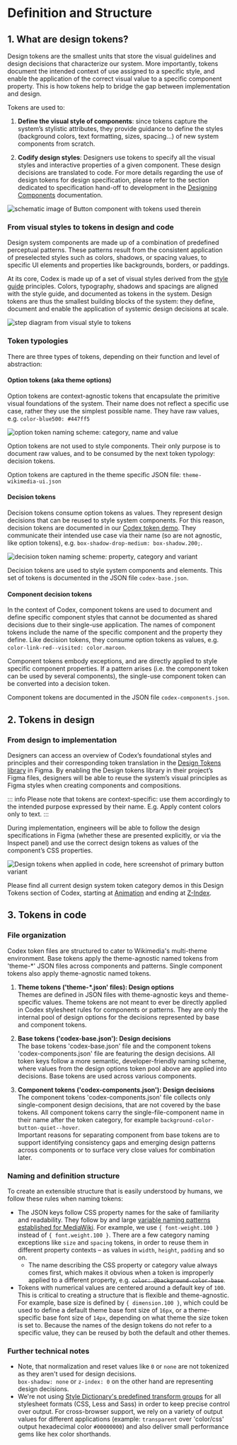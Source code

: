 # Definition and Structure

## 1. What are design tokens?

Design tokens are the smallest units that store the visual guidelines and design decisions that characterize our system. More importantly, tokens document the intended context of use assigned to a specific style, and enable the application of the correct visual value to a specific component property. This is how tokens help to bridge the gap between implementation and design.

<div class="cdx-docs-col cdx-docs-col-start cdx-docs-col-m">

Tokens are used to:

1. **Define the visual style of components**: since tokens capture the system’s stylistic
attributes, they provide guidance to define the styles (background colors, text
formatting, sizes, spacing…) of new system components from scratch.

2. **Codify design styles**: Designers use tokens to specify all the visual styles and interactive
properties of a given component. These design decisions are translated to code. For more details
regarding the use of design tokens for design specification, please refer to the section dedicated
to specification hand-off to development in the [Designing Components](../contributing/designing-new-components.md) documentation.

</div>
<div class="cdx-docs-col cdx-docs-col-end cdx-docs-col-m">

![schematic image of Button component with tokens used therein](../assets/design-tokens-overview/using-tokens.png)
</div>

### From visual styles to tokens in design and code
Design system components are made up of a combination of predefined perceptual patterns. These patterns result from the consistent application of preselected styles such as colors, shadows, or spacing values, to specific UI elements and properties like backgrounds, borders, or paddings.

At its core, Codex is made up of a set of visual styles derived from the [style guide](../style-guide/overview) principles. Colors, typography, shadows and spacings are aligned with the style guide, and documented as tokens in the system. Design tokens are thus the smallest building blocks of the system: they define, document and enable the application of systemic design decisions at scale.

![step diagram from visual style to tokens](../assets/design-tokens-overview/what-are-design-tokens-from-visual-styles-to-tokens.png)

### Token typologies

There are three types of tokens, depending on their function and level of abstraction:

#### Option tokens (aka theme options)
Option tokens are context-agnostic tokens that encapsulate the primitive visual foundations of the system. Their name does not reflect a specific use case, rather they use the simplest possible name. They have raw values, e.g. `color-blue500: #447ff5`

![option token naming scheme: category, name and value](../assets/design-tokens-overview/what-are-design-tokens-option-token.png)

Option tokens are not used to style components. Their only purpose is to document raw values, and to be consumed by the next token typology: decision tokens.

Option tokens are captured in the theme specific JSON file: `theme-wikimedia-ui.json`

#### Decision tokens

Decision tokens consume option tokens as values. They represent design decisions that can be reused to style system components. For this reason, decision tokens are documented in our [Codex token demo](./color.md). They communicate their intended use case via their name (so are not agnostic, like option tokens), e.g. `box-shadow-drop-medium: box-shadow.200;`.

![decision token naming scheme: property, category and variant](../assets/design-tokens-overview/what-are-design-tokens-decision-token.png)

Decision tokens are used to style system components and elements. This set of tokens is documented in the JSON file `codex-base.json`.

#### Component decision tokens
In the context of Codex, component tokens are used to document and define specific component styles that cannot be documented as shared decisions due to their single-use application. The names of component tokens include the name of the specific component and the property they define. Like decision tokens, they consume option tokens as values, e.g. `color-link-red--visited: color.maroon`.

Component tokens embody exceptions, and are directly applied to style specific component properties. If a pattern arises (i.e. the component token can be used by several components), the  single-use component token can be converted into a decision token.

Component tokens are documented in the JSON file `codex-components.json`.

## 2. Tokens in design

### From design to implementation
Designers can access an overview of Codex’s foundational styles and principles and their corresponding token translation in the [Design Tokens library](https://www.figma.com/file/mRvSsFD2Kwh8AZNjlx7rIl/✨-Design-Tokens-[WIP]?node-id=1%3A119) in Figma. By enabling the Design tokens library in their project’s Figma files, designers will be able to reuse the system’s visual principles as Figma styles when creating components and compositions.

::: info
Please note that tokens are context-specific: use them accordingly to the intended purpose expressed by their name. E.g. Apply content colors only to text.
:::

During implementation, engineers will be able to follow the design specifications in Figma (whether these are presented explicitly, or via the Inspect panel) and use the correct design tokens as values of the component’s CSS properties.

![Design tokens when applied in code, here screenshot of primary button variant](../assets/design-tokens-overview/using-tokens-code.png)

Please find all current design system token category demos in this Design Tokens section of Codex, starting at [Animation](animation.md) and ending at [Z-Index](z-index.md).

## 3. Tokens in code
### File organization
Codex token files are structured to cater to Wikimedia's multi-theme environment. Base tokens apply
the theme-agnostic named tokens from 'theme-*' JSON files across components and patterns. Single
component tokens also apply theme-agnostic named tokens.

1. **Theme tokens ('theme-*.json' files): Design options**<br>
Themes are defined in JSON files with theme-agnostic keys and theme-specific values.
Theme tokens are not meant to ever be directly applied in Codex stylesheet rules for components or
patterns. They are only the internal pool of design options for the decisions represented by base
and component tokens.

2. **Base tokens ('codex-base.json'): Design decisions**<br>
The base tokens 'codex-base.json' file and the component tokens 'codex-components.json' file are
featuring the design decisions. All token keys follow a more semantic, developer-friendly naming
scheme, where values from the design options token pool above are applied into decisions. Base
tokens are used across various components.

3. **Component tokens ('codex-components.json'): Design decisions**<br>
The component tokens 'codex-components.json' file collects only single-component design decisions,
that are not covered by the base tokens. All component tokens carry the single-file-component name
in their name after the token category, for example `background-color-button-quiet--hover`.<br>
Important reasons for separating component from base tokens are to support identifying consistency
gaps and emerging design patterns across components or to surface very close values for
combination later.

### Naming and definition structure
To create an extensible structure that is easily understood by humans, we follow these rules when
naming tokens:

- The JSON keys follow CSS property names for the sake of familiarity and readability. They follow
by and large [variable naming patterns established for MediaWiki](https://www.mediawiki.org/wiki/Manual:Coding_conventions/CSS#Variable_naming). For example, we use `{ font-weight.100 }`
instead of `{ font.weight.100 }`. There are a few category naming exceptions like `size` and
`spacing` tokens, in order to reuse them in different property contexts – as values in `width`,
`height`, `padding` and so on.
  - The name describing the CSS property or category value always comes first, which makes it obvious
when a token is improperly applied to a different property, e.g. ~~`color: @background-color-base`~~.
- Tokens with numerical values are centered around a default key of `100`. This is critical to
creating a structure that is flexible and theme-agnostic. For example, base size is defined by
`{ dimension.100 }`, which could be used to define a default theme base font size of
`16px`, or a theme-specific base font size of `14px`, depending on what theme the size token is set
to. Because the names of the design tokens do not refer to a specific value, they can be reused by
both the default and other themes.

### Further technical notes
- Note, that normalization and reset values like `0` or `none` are not tokenized as they aren't used
for design decisions.<br>
`box-shadow: none` or `z-index: 0` on the other hand are representing design decisions.
- We're not using [Style Dictionary's predefined transform groups](https://github.com/amzn/style-dictionary/blob/main/docs/transform_groups.md) for all stylesheet formats (CSS, Less
and Sass) in order to keep precise control over output. For cross-browser support, we rely on a
variety of output values for different applications (example: `transparent` over 'color/css' output
hexadecimal color `#00000000`) and also deliver small performance gems like hex color shorthands.
